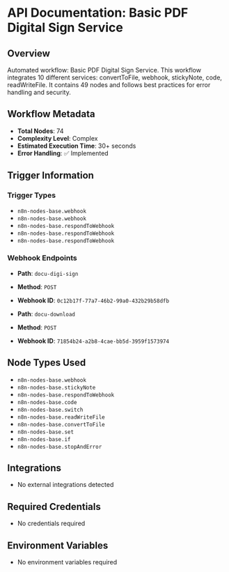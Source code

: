 # API Documentation: Basic PDF Digital Sign Service

## Overview
Automated workflow: Basic PDF Digital Sign Service. This workflow integrates 10 different services: convertToFile, webhook, stickyNote, code, readWriteFile. It contains 49 nodes and follows best practices for error handling and security.

## Workflow Metadata
- **Total Nodes**: 74
- **Complexity Level**: Complex
- **Estimated Execution Time**: 30+ seconds
- **Error Handling**: ✅ Implemented

## Trigger Information
### Trigger Types
- `n8n-nodes-base.webhook`
- `n8n-nodes-base.webhook`
- `n8n-nodes-base.respondToWebhook`
- `n8n-nodes-base.respondToWebhook`
- `n8n-nodes-base.respondToWebhook`

### Webhook Endpoints
- **Path**: `docu-digi-sign`
- **Method**: `POST`
- **Webhook ID**: `0c12b17f-77a7-46b2-99a0-432b29b58dfb`

- **Path**: `docu-download`
- **Method**: `POST`
- **Webhook ID**: `71854b24-a2b8-4cae-bb5d-3959f1573974`


## Node Types Used
- `n8n-nodes-base.webhook`
- `n8n-nodes-base.stickyNote`
- `n8n-nodes-base.respondToWebhook`
- `n8n-nodes-base.code`
- `n8n-nodes-base.switch`
- `n8n-nodes-base.readWriteFile`
- `n8n-nodes-base.convertToFile`
- `n8n-nodes-base.set`
- `n8n-nodes-base.if`
- `n8n-nodes-base.stopAndError`

## Integrations
- No external integrations detected

## Required Credentials
- No credentials required

## Environment Variables
- No environment variables required
